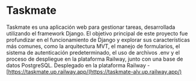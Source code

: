# Taskmate

Taskmate es una aplicación web para gestionar tareas, desarrollada utilizando el framework Django. El objetivo principal de este proyecto fue profundizar en el funcionamiento de Django y explorar sus características más comunes, como la arquitectura MVT, el manejo de formularios, el sistema de autenticación predeterminado, el uso de archivos .env y el proceso de despliegue en la plataforma Railway, junto con una base de datos PostgreSQL.
Desplegado en la plataforma Railway - [https://taskmate.up.railway.app/(https://taskmate-alv.up.railway.app/)
